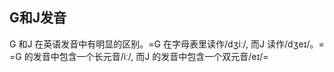 ## G和J发音

G 和J 在英语发音中有明显的区别。=G 在字母表里读作/dʒiː/, 而J 读作/dʒeɪ/。= =G 的发音中包含一个长元音/iː/, 而J 的发音中包含一个双元音/eɪ/=
